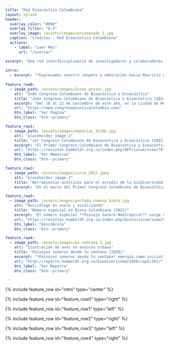 ```yaml
---
title: "Red Ecoacústica Colombiana"
layout: splash
header:
  overlay_color: "#000"
  overlay_filter: "0.5"
  overlay_image: /assets/images/encabezado_3.jpg
  caption: "Créditos - Red Ecoacústica Colombiana"
  actions:
    - label: "Leer Más"
      url: "/acerca/"

excerpt: "Una red interdisciplinaria de investigadores y colaboradores comprometidos en explorar la intersección entre la acústica y la ecología, amplificando el conocimiento sobre la relación entre el sonido y el entorno natural."
      
intro: 
  - excerpt: "*Expresamos nuestro respeto y admiración hacia Mauricio Álvarez Rebolledo. Debido a su invaluable contribución a las colecciones biológicas del país, es nuestro deber asegurarnos de que su legado perdure eternamente.*"
  
feature_row0:
  - image_path: /assets/images/2ccbe_poster.jpg
    alt: "2ndo Congreso Colombiano de Bioacústica y Ecoacústica"
    title: "2ndo Congreso Colombiano de Bioacústica y Ecoacústica (2024)"
    excerpt: "Del 18 al 22 de noviembre de este año, en la ciudad de Medellín, se llevará a cabo el segundo Congreso Colombiano de Bioacústica y Ecoacústica (2CCBE), un evento crucial para conocer los avances y desarrollos en este campo tan relevante en América Latina. Este congreso representa una oportunidad invaluable para estudiantes e investigadores interesados en la bioacústica y ecoacústica, proporcionando un espacio ideal para compartir conocimientos, establecer redes colaborativas y contribuir significativamente al avance de la investigación en el país. Invitamos a todos los interesados a participar activamente y hacer de este encuentro un hito importante en el panorama científico nacional. En la página web del congreso y en las redes sociales podrán encontrar toda la información correspondiente. ¡No se lo pierdan!"
    url: "https://www.congresoacusticacolombia.com/"
    btn_label: "Ver Página"
    btn_class: "btn--primary"

feature_row1:
  - image_path: /assets/images/memorias_1CCBE.jpg
    alt: "placeholder image 2"
    title: "1er Congreso Colombiano de Bioacústica y Ecoacústica (2022)"
    excerpt: "El Primer Congreso Colombiano de Bioacústica y Ecoacústica (1CCBE) se llevó a cabo en la sede de Villa de Leyva del 25 al 28 de octubre de 2022 con la participación de 156 asistentes de diferentes regiones de Colombia y de investigadores de otros países como Paraguay, México, Estados Unidos, Francia e Inglaterra. Este fue el primer congreso dedicado a la bioacústica y la ecoacústica que se lleva a cabo en el país y el tercer país en Latinoamérica en organizar este tipo evento. En total, se presentaron 109 ponencias de 24 instituciones, brindando un estado del arte del avance científico con actores a nivel nacional e internacional. El 1CCBE se dividió en cinco simposios :  a) Arte sonoro, b) Monitoreo acústico para la conservación, c) Taxonomía integrativa y evolución, d) Metodologías de análisis cuantitativo, y e) Biomecánica, neuroetologia y comportamiento. Este evento evidenció que la bioacústica y la ecoacústica son ejes transversales que permiten integrar herpetólogos, ornitólogos, mastozoólogos, entomólogos, ingenieros y artistas para comprender cómo los sonidos naturales tejen los hilos de la tela de la vida."
    url: "https://revistas.humboldt.org.co/index.php/BEP/issue/view/76"
    btn_label: "Ver Memorias"
    btn_class: "btn--primary"

feature_row2:
  - image_path: /assets/images/curso_2022.jpeg
    alt: "placeholder image 2"
    title: "Herramientas acústicas para el estudio de la biodiversidad (2022)"
    excerpt: "En el marco del Primer Congreso Colombiano de Bioacústica y Ecoacústica se realizó el curso titulado *Herramientas acústicas para el estudio de la biodiversidad*. En la Reserva Natural Rogitama se reunieron profesionales de diversas disciplinas, para aprender acerca de herramientas metodológicas acústicas aplicables al estudio y monitoreo de la biodiversidad. El curso contó con la participación de un equipo de instructores que han trabajado durante muchos años en este campo, incluyendo al ornitólogo Mauricio Álvarez Rebolledo, creador de la Colección de Sonidos Ambientales, quien compartió su experiencia y maravilló a los asistentes con piezas de historia natural vinculadas a señales acústicas disponibles en la Colección. Finalmente, los asistentes desarrollaron proyectos cortos de investigación que les ayudaron a afianzar sus conocimientos de manera práctica. Este curso, constituye la continuación de una serie de esfuerzos que desde el Instituto Humboldt y la Red Colombiana de Ecoacústica, se han realizado para generar generaciones cada vez más interesadas en el uso de nuevas tecnologías para el desarrollo de investigaciones o piezas de divulgación científica."

feature_row3:
  - image_path: /assets/images/portada_numesp_biota.jpg
    alt: "Murciélago en vuelo y vocalizando"
    title: "Número especial en Biota Colombiana (2021)"
    excerpt: "El número especial **Paisaje Sonoro Neotropical** surge como una colaboración entre la Red Ecoacustica Colombiana, La Fundación Reserva Natural la Palmita y el Instituto Humboldt. Este número especial, de la revista Biota Colombiana, reúne 13 artículos sobre una variedad de temas relacionados con el uso del sonido para estudiar el medio ambiente en Latino América. El número cuenta con esfuerzos en todas las dimensiones, desde trabajos metodológicos, ciencia de datos, y aplicaciones en ecología y conservación. La colaboración en este proyecto fue muy valiosa y contó con la participación de muchas instituciones de diferentes países. Este número especial representa un avance significativo en nuestro entendimiento de la bioacústica y su importancia en la comprensión de los ecosistemas y la conservación de la biodiversidad."
    url: "https://revistas.humboldt.org.co/index.php/biota/issue/view/69"
    btn_label: "Descúbrelo"
    btn_class: "btn--primary"

feature_row4:
  - image_path: /assets/images/ps_ventana_2.jpg
    alt: "Ilustración de aves en entorno urbano"
    title: "Paisajes sonoros desde tu ventana (2020)"
    excerpt: "*Paisajes sonoros desde tu ventana* emergió como iniciativa de ciencia participativa ante la necesidad de comprender qué cambios experimentaban los paisajes sonoros durante el aislamiento preventivo por la pandemia del COVID-19 durante el año 2020. Para ello, 208 ciudadanos científicos de 20 departamentos del país realizaron grabaciones de audio en todo el territorio nacional, durante dos momentos claves del aislamiento preventivo: 1) aislamiento estricto, 2) reactivación gradual de actividades. La iniciativa posibilitó, por primera vez y a nivel nacional, evidenciar los efectos generados por las actividades humanas y el nivel de urbanización en el paisaje sonoro. Con la relajación de las medidas de confinamiento (periodo de confinamiento parcial), el aumento de actividades humanas se reflejó en una dominancia de sonidos antrópicos, en particular del transporte motorizado. Las ciudades también mostraron diferencias significativas en la composición de sus paisajes sonoros. En Bogotá los sonidos de la vida silvestre fueron representados mayoritariamente por las aves, mientras que en las otras ciudades se registró una mayor diversidad de sonidos silvestres, donde las ciudades más pequeñas tuvieron un mayor aporte de sonidos de otros grupos, como insectos y anfibios."
    url: "http://reporte.humboldt.org.co/biodiversidad/2020/cap2/201/"
    btn_label: "Ver Reporte"
    btn_class: "btn--primary"

---
```


{% include feature_row id="intro" type="center" %}

{% include feature_row id="feature_row0" type="right" %}

{% include feature_row id="feature_row1" type="left" %}

{% include feature_row id="feature_row2" type="right" %}

{% include feature_row id="feature_row3" type="left" %}

{% include feature_row id="feature_row4" type="right" %}
